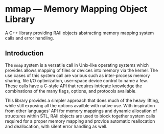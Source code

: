 # mmap — Memory Mapping Object Library

A C++ library providing RAII objects abstracting memory mapping system calls and error handling.


## Introduction

The `mmap` system is a versatile call in Unix-like operating systems which provides allows mapping of files or devices into memory via the kernel. 
The use cases of this system call are various such as inter-process memory sharing, file I/O optimization, user-space device control to name a few.
These calls have a C-style API that requires intricate knowledge the combinations of the many flags, options, and protocols available. 

This library provides a simpler approach that does much of the heavy lifting, while still exposing all the options availble with native use. 
With inspiration from other languages' API for memory mappings and dynamic allocation of structures within STL, RAII objects are used to block 
together system calls required for a proper memory mapping and provide automatic reallocation and deallocation, with silent error handling as well.
